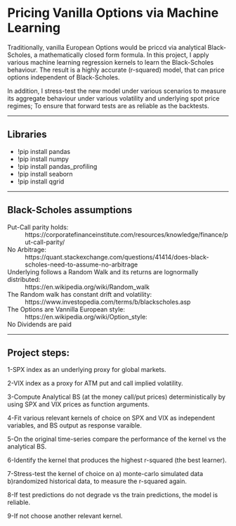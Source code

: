 # Pricing Vanilla Options via Machine Learning 

Traditionally, vanilla European Options would be priccd via analytical Black-Scholes, a mathematically closed form formula.
In this project, I apply various machine learning regression kernels to learn the Black-Scholes behaviour.
The result is a highly accurate (r-squared) model, that can price options independent of Black-Scholes.

In addition, I stress-test the new model under various scenarios to measure its aggregate behaviour under various volatility and underlying spot price regimes; To ensure that forward tests are as reliable as the backtests.

--------
## Libraries

* !pip install pandas
* !pip install numpy
* !pip install pandas_profiling
* !pip install seaborn 
* !pip install qgrid

-----------
## Black-Scholes assumptions
<dl>
  <dt>Put-Call parity holds:</dt>
  <dd>https://corporatefinanceinstitute.com/resources/knowledge/finance/put-call-parity/</dd>
  <dt>No Arbitrage:</dt>
  <dd>https://quant.stackexchange.com/questions/41414/does-black-scholes-need-to-assume-no-arbitrage</dd>
  <dt>Underlying follows a Random Walk and its returns are lognormally distributed:</dt>
  <dd>https://en.wikipedia.org/wiki/Random_walk</dd>
  <dt>The Random walk has constant drift and volatility:</dt>
  <dd>https://www.investopedia.com/terms/b/blackscholes.asp</dd>
  <dt>The Options are Vannilla European style:</dt>
  <dd>https://en.wikipedia.org/wiki/Option_style:</dd>
  <dt>No Dividends are paid
</dl>
  
--------
## Project steps:
1-SPX index as an underlying proxy for global markets.
  
2-VIX index as a proxy for ATM put and call implied volatility.
  
3-Compute Analytical BS (at the money call/put prices) deterministically by using SPX and VIX prices as function arguments.
  
4-Fit various relevant kernels of choice on SPX and VIX as independent variables, and BS output as response varaible. 
  
5-On the original time-series compare the performance of the kernel vs the analytical BS.
  
6-Identify the kernel that produces the highest r-squared (the best learner).
  
7-Stress-test the kernel of choice on a) monte-carlo simulated data b)randomized historical data, to measure the r-squared again.
  
8-If test predictions do not degrade vs the train predictions, the model is reliable.
  
9-If not choose another relevant kernel.
  
  

  
 






